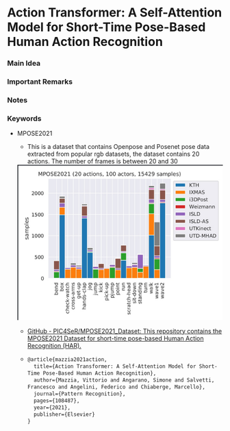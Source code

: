 # Action Transformer: A Self-Attention Model for Short-Time Pose-Based Human Action Recognition



### Main Idea



### Important Remarks



### Notes



### Keywords

* MPOSE2021
  
  * This is a dataset that contains Openpose and Posenet pose data extracted from popular rgb datasets, the dataset contains 20 actions. The number of frames is between 20 and 30
  
  <div>
      <img src="./Figures/mpose_1.png"/>
  </div>
  
  * [GitHub - PIC4SeR/MPOSE2021_Dataset: This repository contains the MPOSE2021 Dataset for short-time pose-based Human Action Recognition (HAR).](https://github.com/PIC4SeR/MPOSE2021_Dataset)
  
  * ```
    @article{mazzia2021action,
      title={Action Transformer: A Self-Attention Model for Short-Time Pose-Based Human Action Recognition},
      author={Mazzia, Vittorio and Angarano, Simone and Salvetti, Francesco and Angelini, Federico and Chiaberge, Marcello},
      journal={Pattern Recognition},
      pages={108487},
      year={2021},
      publisher={Elsevier}
    }
    ```


